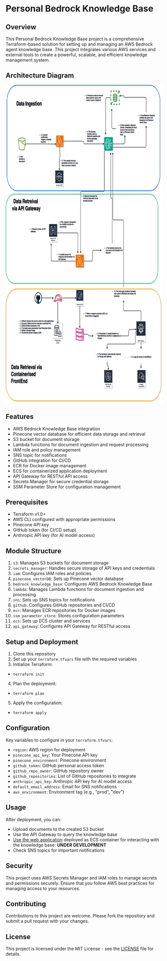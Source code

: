 
# Personal Bedrock Knowledge Base 

## Overview

This Personal Bedrock Knowledge Base project is a comprehensive Terraform-based solution for setting up and managing an AWS Bedrock agent knowledge base. This project integrates various AWS services and external tools to create a powerful, scalable, and efficient knowledge management system.

## Architecture Diagram
<img src=".images/Bedrock_diagram.drawio.png" alt="Alt text" width="800" height="1024">

## Features

- AWS Bedrock Knowledge Base integration
- Pinecone vector database for efficient data storage and retrieval
- S3 bucket for document storage
- Lambda functions for document ingestion and request processing
- IAM role and policy management
- SNS topic for notifications
- GitHub integration for CI/CD
- ECR for Docker image management
- ECS for containerized application deployment
- API Gateway for RESTful API access
- Secrets Manager for secure credential storage
- SSM Parameter Store for configuration management

## Prerequisites

- Terraform v1.0+
- AWS CLI configured with appropriate permissions
- Pinecone API key
- GitHub token (for CI/CD setup)
- Anthropic API key (for AI model access)

## Module Structure

1. `s3`: Manages S3 buckets for document storage
2. `secrets_manager`: Handles secure storage of API keys and credentials
3. `iam`: Configures IAM roles and policies
4. `pinecone_vectorDB`: Sets up Pinecone vector database
5. `bedrock_knowledge_base`: Configures AWS Bedrock Knowledge Base
6. `lambda`: Manages Lambda functions for document ingestion and processing
7. `sns`: Sets up SNS topics for notifications
8. `github`: Configures GitHub repositories and CI/CD
9. `ecr`: Manages ECR repositories for Docker images
10. `ssm_parameter_store`: Stores configuration parameters
11. `ecs`: Sets up ECS cluster and services
12. `api_gateway`: Configures API Gateway for RESTful access

## Setup and Deployment

1. Clone this repository
2. Set up your `terraform.tfvars` file with the required variables
3. Initialize Terraform:
- `terraform init`

4. Plan the deployment:
- `terraform plan`

5. Apply the configuration:
- `terraform apply`


## Configuration

Key variables to configure in your `terraform.tfvars`:

- `region`: AWS region for deployment
- `pinecone_api_key`: Your Pinecone API key
- `pinecone_environment`: Pinecone environment
- `github_token`: GitHub personal access token
- `github_repo_owner`: GitHub repository owner
- `github_repositories`: List of GitHub repositories to integrate
- `anthropic_api_key`: Anthropic API key for AI model access
- `default_email_address`: Email for SNS notifications
- `aws_environment`: Environment tag (e.g., "prod", "dev")

## Usage

After deployment, you can:
- Upload documents to the created S3 bucket
- Use the API Gateway to query the knowledge base
- [Use the web application](https://github.com/PetreVane/Claude-Knowledge-Base-Agent-with-RAG) deployed as ECS container for interacting with the knowledge base:  **UNDER DEVELOPMENT** 
- Check SNS topics for important notifications

## Security

This project uses AWS Secrets Manager and IAM roles to manage secrets and permissions securely. Ensure that you follow AWS best practices for managing access to your resources.

## Contributing

Contributions to this project are welcome. Please fork the repository and submit a pull request with your changes.

## License

This project is licensed under the MIT License - see the [LICENSE](https://github.com/anthropics/anthropic-quickstarts/blob/main/LICENSE) file for details.

